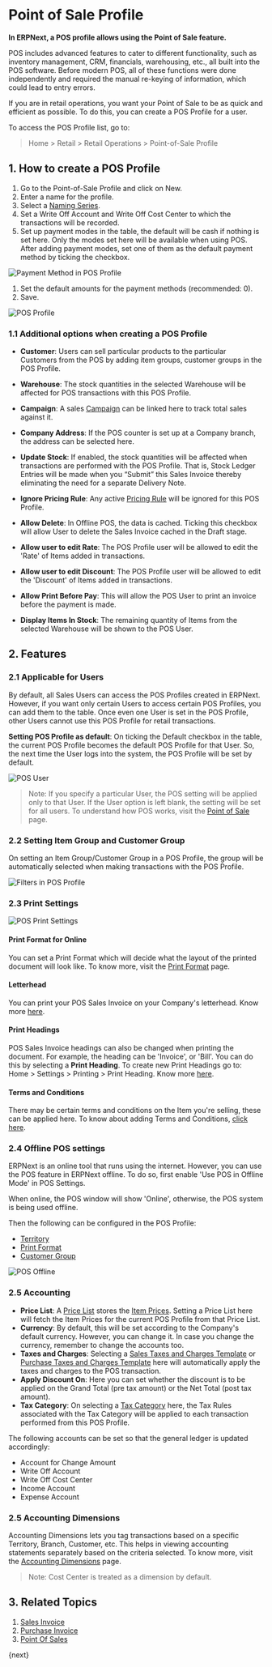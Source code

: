 <!-- add-breadcrumbs -->
# Point of Sale Profile

**In ERPNext, a POS profile allows using the Point of Sale feature.**

POS includes advanced features to cater to different functionality, such as
inventory management, CRM, financials, warehousing, etc., all built into the
POS software. Before modern POS, all of these functions were done
independently and required the manual re-keying of information, which could
lead to entry errors.

If you are in retail operations, you want your Point of Sale to be as quick
and efficient as possible. To do this, you can create a POS Profile for a user.

To access the POS Profile list, go to:
> Home > Retail > Retail Operations > Point-of-Sale Profile

## 1. How to create a POS Profile
1. Go to the Point-of-Sale Profile and click on New.
1. Enter a name for the profile.
1. Select a [Naming Series](/docs/v13/user/manual/en/setting-up/settings/naming-series).
1. Set a Write Off Account and Write Off Cost Center to which the transactions will be recorded.
1. Set up payment modes in the table, the default will be cash if nothing is set here. Only the modes set here will be available when using POS. After adding payment modes, set one of them as the default payment method by ticking the checkbox.

 ![Payment Method in POS Profile](/docs/v13/assets/img/accounts/payment-method-in-pos.png)

1. Set the default amounts for the payment methods (recommended: 0).
1. Save.

 ![POS Profile](/docs/v13/assets/img/accounts/pos-profile.png)

### 1.1 Additional options when creating a POS Profile

* **Customer**: Users can sell particular products to the particular Customers from the POS by adding item groups, customer groups in the POS Profile.
* **Warehouse**: The stock quantities in the selected Warehouse will be affected for POS transactions with this POS Profile.
* **Campaign**: A sales [Campaign](/docs/v13/user/manual/en/CRM/campaign) can be linked here to track total sales against it.
* **Company Address**: If the POS counter is set up at a Company branch, the address can be selected here.

* **Update Stock**: If enabled, the stock quantities will be affected when transactions are performed with the POS Profile. That is, Stock Ledger Entries will be made when you “Submit” this Sales Invoice thereby eliminating the need for a separate Delivery Note.
* **Ignore Pricing Rule**: Any active [Pricing Rule](/docs/v13/user/manual/en/accounts/pricing-rule) will be ignored for this POS Profile.
* **Allow Delete**: In Offline POS, the data is cached. Ticking this checkbox will allow User to delete the Sales Invoice cached in the Draft stage.
* **Allow user to edit Rate**: The POS Profile user will be allowed to edit the 'Rate' of Items added in transactions.
* **Allow user to edit Discount**: The POS Profile user will be allowed to edit the 'Discount' of Items added in transactions.
* **Allow Print Before Pay**: This will allow the POS User to print an invoice before the payment is made.
* **Display Items In Stock**: The remaining quantity of Items from the selected Warehouse will be shown to the POS User.

## 2. Features

### 2.1 Applicable for Users
By default, all Sales Users can access the POS Profiles created in ERPNext. However, if you want only certain Users to access certain POS Profiles, you can add them to the table. Once even one User is set in the POS Profile, other Users cannot use this POS Profile for retail transactions.

**Setting POS Profile as default**: On ticking the Default checkbox in the table, the current POS Profile becomes the default POS Profile for that User. So, the next time the User logs into the system, the POS Profile will be set by default.

![POS User](/docs/v13/assets/img/accounts/pos-profile-default.png)

> Note: If you specify a particular User, the POS setting will be
applied only to that User. If the User option is left blank, the setting will
be set for all users. To understand how POS works, visit the [Point of Sale](/docs/v13/user/manual/en/accounts/point-of-sales) page.


### 2.2 Setting Item Group and Customer Group
On setting an Item Group/Customer Group in a POS Profile, the group will be automatically selected when making transactions with the POS Profile.

![Filters in POS Profile](/docs/v13/assets/img/accounts/filters-in-pos-profile.png)

### 2.3 Print Settings

![POS Print Settings](/docs/v13/assets/img/accounts/pos-profile-in-print-settings.png)

#### Print Format for Online
You can set a Print Format which will decide what the layout of the printed document will look like. To know more, visit the [Print Format](/docs/v13/user/manual/en/setting-up/print/print-format) page.

#### Letterhead
You can print your POS Sales Invoice on your Company's letterhead. Know more [here](/docs/v13/user/manual/en/setting-up/print/letter-head).


#### Print Headings
POS Sales Invoice headings can also be changed when printing the document. For example, the heading can be 'Invoice', or 'Bill'. You can do this by selecting a **Print Heading**. To create new Print Headings go to: Home > Settings > Printing > Print Heading. Know more [here](/docs/v13/user/manual/en/setting-up/print/print-headings).

#### Terms and Conditions
There may be certain terms and conditions on the Item you're selling, these can be applied here. To know about adding Terms and Conditions, [click here](/docs/v13/user/manual/en/setting-up/print/terms-and-conditions).

### 2.4 Offline POS settings
ERPNext is an online tool that runs using the internet. However, you can use the POS feature in ERPNext offline. To do so, first enable 'Use POS in Offline Mode' in POS Settings.

When online, the POS window will show 'Online', otherwise, the POS system is being used offline.

Then the following can be configured in the POS Profile:

* [Territory](/docs/v13/user/manual/en/selling/territory)
* [Print Format](/docs/v13/user/manual/en/setting-up/print/print-format)
* [Customer Group](/docs/v13/user/manual/en/CRM/customer-group)

![POS Offline](/docs/v13/assets/img/pos-setting/pos-profile-offline.png)

### 2.5 Accounting

* **Price List**: A [Price List](/docs/v13/user/manual/en/stock/price-lists) stores the [Item Prices](/docs/v13/user/manual/en/stock/item-price). Setting a Price List here will fetch the Item Prices for the current POS Profile from that Price List.
* **Currency**: By default, this will be set according to the Company's default currency. However, you can change it. In case you change the currency, remember to change the accounts too.
* **Taxes and Charges**: Selecting a [Sales Taxes and Charges Template](/docs/v13/user/manual/en/selling/sales-taxes-and-charges-template) or [Purchase Taxes and Charges Template](/docs/v13/user/manual/en/buying/purchase-taxes-and-charges-template) here will automatically apply the taxes and charges to the POS transaction.
* **Apply Discount On**: Here you can set whether the discount is to be applied on the Grand Total (pre tax amount) or the Net Total (post tax amount).
* **Tax Category**: On selecting a [Tax Category](/docs/v13/user/manual/en/accounts/tax-category) here, the Tax Rules associated with the Tax Category will be applied to each transaction performed from this POS Profile.

The following accounts can be set so that the general ledger is updated accordingly:

* Account for Change Amount
* Write Off Account
* Write Off Cost Center
* Income Account
* Expense Account

### 2.5 Accounting Dimensions
Accounting Dimensions lets you tag transactions based on a specific Territory, Branch, Customer, etc. This helps in viewing accounting statements separately based on the criteria selected. To know more, visit the [Accounting Dimensions](/docs/v13/user/manual/en/accounts/accounting-dimensions) page.

> Note: Cost Center is treated as a dimension by default.

## 3. Related Topics
1. [Sales Invoice](/docs/v13/user/manual/en/accounts/sales-invoice)
1. [Purchase Invoice](/docs/v13/user/manual/en/accounts/purchase-invoice)
1. [Point Of Sales](/docs/v13/user/manual/en/accounts/point-of-sales)

{next}